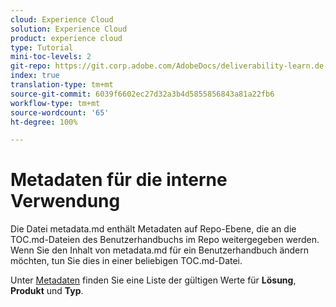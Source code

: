 ```yaml
---
cloud: Experience Cloud
solution: Experience Cloud
product: experience cloud
type: Tutorial
mini-toc-levels: 2
git-repo: https://git.corp.adobe.com/AdobeDocs/deliverability-learn.de-DE
index: true
translation-type: tm+mt
source-git-commit: 6039f6602ec27d32a3b4d5855856843a81a22fb6
workflow-type: tm+mt
source-wordcount: '65'
ht-degree: 100%

---
```



# Metadaten für die interne Verwendung

Die Datei metadata.md enthält Metadaten auf Repo-Ebene, die an die TOC.md-Dateien des Benutzerhandbuchs im Repo weitergegeben werden. Wenn Sie den Inhalt von metadata.md für ein Benutzerhandbuch ändern möchten, tun Sie dies in einer beliebigen TOC.md-Datei.

Unter [Metadaten](https://experienceleague.adobe.com/docs/authoring-guide-exl/using/editing/user-guide-setup/metadata.html?lang=de) finden Sie eine Liste der gültigen Werte für **Lösung**, **Produkt** und **Typ**.
